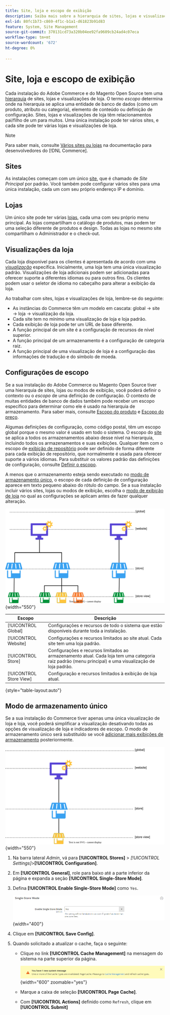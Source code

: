 ```yaml
---
title: Site, loja e escopo de exibição
description: Saiba mais sobre a hierarquia de sites, lojas e visualizações de loja que você pode usar para fornecer experiências de compra para seus clientes.
exl-id: 80fc1b73-c869-4f1c-b1a1-d61823b91d83
feature: System, Site Management
source-git-commit: 370131cd73a320b04ee92fa9609cb24ad4c07eca
workflow-type: tm+mt
source-wordcount: '672'
ht-degree: 0%

---
```


# Site, loja e escopo de exibição

Cada instalação do Adobe Commerce e do Magento Open Source tem uma [hierarquia](../stores-purchase/stores.md) de sites, lojas e visualizações de loja. O termo _escopo_ determina onde na hierarquia se aplica uma entidade de banco de dados (como um produto, atributo ou categoria), elemento de conteúdo ou definição de configuração. Sites, lojas e visualizações de loja têm relacionamentos pai/filho de um para muitos. Uma única instalação pode ter vários sites, e cada site pode ter várias lojas e visualizações de loja.

>[!NOTE]
>
>Para saber mais, consulte [Vários sites ou lojas](https://experienceleague.adobe.com/docs/commerce-operations/configuration-guide/multi-sites/ms-overview.html) na documentação para desenvolvedores do [!DNL Commerce].

## Sites

As instalações começam com um único [site](../stores-purchase/stores.md#add-websites), que é chamado de _Site Principal_ por padrão. Você também pode configurar vários sites para uma única instalação, cada um com seu próprio endereço IP e domínio.

## Lojas

Um único site pode ter várias [lojas](../stores-purchase/stores.md#add-stores), cada uma com seu próprio menu principal. As lojas compartilham o catálogo de produtos, mas podem ter uma seleção diferente de produtos e design. Todas as lojas no mesmo site compartilham o Administrador e o check-out.

## Visualizações da loja

Cada loja disponível para os clientes é apresentada de acordo com uma _[visualização](../stores-purchase/store-views.md)_ específica. Inicialmente, uma loja tem uma única visualização padrão. Visualizações de loja adicionais podem ser adicionadas para oferecer suporte a diferentes idiomas ou para outros fins. Os clientes podem usar o seletor de idioma no cabeçalho para alterar a exibição da loja.

Ao trabalhar com sites, lojas e visualizações de loja, lembre-se do seguinte:

- As instâncias do Commerce têm um modelo em cascata: global → site → loja → visualização da loja.
- Cada site tem no mínimo uma visualização de loja e loja padrão.
- Cada exibição de loja pode ter um URL de base diferente.
- A função principal de um site é a configuração de recursos de nível superior.
- A função principal de um armazenamento é a configuração de categoria raiz.
- A função principal de uma visualização de loja é a configuração das informações de tradução e do símbolo de moeda.

## Configurações de escopo

Se a sua instalação do Adobe Commerce ou Magento Open Source tiver uma hierarquia de sites, lojas ou modos de exibição, você poderá definir o contexto ou o _escopo_ de uma definição de configuração. O contexto de muitas entidades de banco de dados também pode receber um escopo específico para determinar como ele é usado na hierarquia de armazenamento. Para saber mais, consulte [Escopo do produto](../catalog/introduction.md#product-scope) e [Escopo do preço](../catalog/catalog-price-scope.md).

Algumas definições de configuração, como código postal, têm um escopo global porque o mesmo valor é usado em todo o sistema. O escopo do [site](../stores-purchase/stores.md#add-websites) se aplica a todos os armazenamentos abaixo desse nível na hierarquia, incluindo todos os armazenamentos e suas exibições. Qualquer item com o escopo de [exibição de repositório](../stores-purchase/store-views.md) pode ser definido de forma diferente para cada exibição de repositório, que normalmente é usada para oferecer suporte a vários idiomas. Para substituir os valores padrão das definições de configuração, consulte [Definir o escopo](../configuration-reference/scope-change.md#set-the-scope).

A menos que o armazenamento esteja sendo executado no [modo de armazenamento único](#single-store-mode), o escopo de cada definição de configuração aparece em texto pequeno abaixo do rótulo do campo. Se a sua instalação incluir vários sites, lojas ou modos de exibição, escolha o [modo de exibição de loja](../stores-purchase/store-views.md) no qual as configurações se aplicam antes de fazer qualquer alteração.

![Hierarquia de sites, lojas e exibições de loja](./assets/scope-multisite.svg){width="550"}

| Escopo | Descrição |
|--- |--- |
| [!UICONTROL Global] | Configurações e recursos de todo o sistema que estão disponíveis durante toda a instalação. |
| [!UICONTROL Website] | Configurações e recursos limitados ao site atual. Cada site tem uma loja padrão. |
| [!UICONTROL Store] | Configurações e recursos limitados ao armazenamento atual. Cada loja tem uma categoria raiz padrão (menu principal) e uma visualização de loja padrão. |
| [!UICONTROL Store View] | Configuração e recursos limitados à exibição de loja atual. |

{style="table-layout:auto"}

## Modo de armazenamento único

Se a sua instalação do Commerce tiver apenas uma única visualização de loja e loja, você poderá simplificar a visualização desativando todas as opções de visualização de loja e indicadores de escopo. O modo de armazenamento único será substituído se você [adicionar mais exibições de armazenamento](../stores-purchase/store-views.md) posteriormente.

![Escopo - exibição única](./assets/scope-single-view.svg){width="550"}

1. Na barra lateral _Admin_, vá para **[!UICONTROL Stores]** > _[!UICONTROL Settings]_>**[!UICONTROL Configuration]**.

1. Em **[!UICONTROL General]**, role para baixo até a parte inferior da página e expanda a seção **[!UICONTROL Single-Store Mode]**.

1. Defina **[!UICONTROL Enable Single-Store Mode]** como `Yes`.

   ![Configuração geral - Habilitar Modo de Repositório Único](./assets/general-single-store-mode.png){width="400"}

1. Clique em **[!UICONTROL Save Config]**.

1. Quando solicitado a atualizar o cache, faça o seguinte:

   - Clique no link **[!UICONTROL Cache Management]** na mensagem do sistema na parte superior da página.

     ![Mensagem do sistema - gerenciamento de cache](../catalog/assets/msg-cache-management.png){width="600" zoomable="yes"}

   - Marque a caixa de seleção **[!UICONTROL Page Cache]**.

   - Com **[!UICONTROL Actions]** definido como `Refresh`, clique em **[!UICONTROL Submit]**
